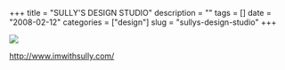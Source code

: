 +++
title = "SULLY'S DESIGN STUDIO"
description = ""
tags = []
date = "2008-02-12"
categories = ["design"]
slug = "sullys-design-studio"
+++


 

  <div id="screens-thumbs" class="clearfix">
    <div class="txt-center" id="design-submission"><a href="http://www.imwithsully.com/"><img id='bluga-thumbnail-1164' class='bluga-thumbnail large' src='/media/bluga/
wt47f3ab10e228c_0.jpg'/></a></div>  
  </div>   
<p><a href="http://www.imwithsully.com/">http://www.imwithsully.com/</a></p>





